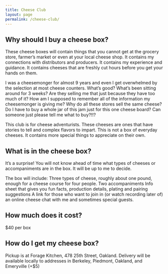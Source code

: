 ```yaml
---
title: Cheese Club
layout: page
permalink: /cheese-club/
---
```


## Why should I buy a cheese box?

These cheese boxes will contain things that you cannot get at the grocery store, farmer’s market or even at your local cheese shop.  It contains my connections with distributors and producers.  It contains my experience and guidance.  It contains cheeses that are freshly cut hours before you get your hands on them.

I was a cheesemonger for almost 9 years and even I get overwhelmed by the selection at most cheese counters.  What’s good?  What’s been sitting around for 3 weeks?  Are they selling me that just because they have too much of it?  How am I supposed to remember all of the information my cheesemonger is giving me?  Why do all these stores sell the same cheese?  Do I have to buy a whole jar of this jam just for this one cheese board?  Can someone just please tell me what to buy?!!?

This club is for cheese adventurists.  These cheeses are ones that have stories to tell and complex flavors to impart.  This is not a box of everyday cheeses.  It contains more special things to appreciate on their own.

## What is in the cheese box?

It’s a surprise!  You will not know ahead of time what types of cheeses or accompaniments are in the box.  It will be up to me to decide.

The box will include:
Three types of cheese, roughly about one pound, enough for a cheese course for four people.
Two accompaniments
Info sheet that gives you fun facts, production details, plating and pairing suggestions
A link for those who want to join in (or watch recording later of) an online cheese chat with me and sometimes special guests.

## How much does it cost?

$40 per box

## How do I get my cheese box?

Pickup is at Forage Kitchen, 478 25th Street, Oakland.
Delivery will be available locally to addresses in Berkeley, Piedmont, Oakland, and Emeryville (+$5)
